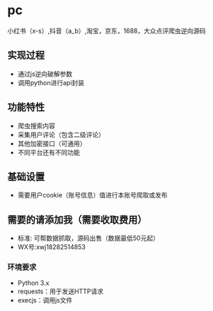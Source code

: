 # pc
小红书（x-s）,抖音（a_b）,淘宝，京东，1688，大众点评爬虫逆向源码
## 实现过程
- 通过js逆向破解参数
- 调用python进行api封装
## 功能特性
- 爬虫搜索内容
- 采集用户评论（包含二级评论）
- 其他加密接口（可通用）
- 不同平台还有不同功能
## 基础设置
- 需要用户cookie（账号信息）值进行本账号爬取或发布
## 需要的请添加我（需要收取费用）
- 标准: 可帮数据抓取，源码出售（数据最低50元起）
- WX号:xwj18282514853
### 环境要求
- Python 3.x
- requests：用于发送HTTP请求
- execjs：调用js文件
